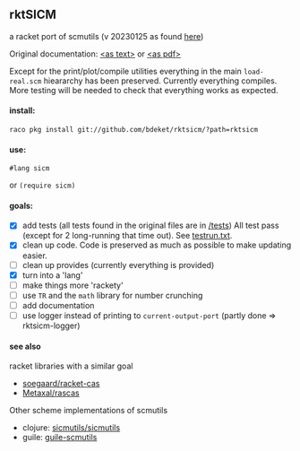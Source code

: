 ## rktSICM

a racket port of scmutils (v 20230125 as found [here](http://groups.csail.mit.edu/mac/users/gjs/6946/linux-install.htm))

Original documentation: [&lt;as text&gt;](http://groups.csail.mit.edu/mac/users/gjs/6946/refman.txt) or [&lt;as pdf&gt;](http://groups.csail.mit.edu/mac/users/gjs/6946/refman.pdf)

Except for the print/plot/compile utilities everything in the main `load-real.scm` hieararchy has been preserved.
Currently everything compiles. More testing will be needed to check that everything works as expected.

#### install:
```
raco pkg install git://github.com/bdeket/rktsicm/?path=rktsicm
```

#### use:
```
#lang sicm
```
or `(require sicm)`

#### goals:

- [X] add tests (all tests found in the original files are in [/tests](./rktsicm/sicm/tests)) All test pass (except for 2 long-running that time out). See [testrun.txt](./testrun.txt).
- [X] clean up code. Code is preserved as much as possible to make updating easier.
- [ ] clean up provides (currently everything is provided)
- [X] turn into a 'lang'
- [ ] make things more 'rackety'
- [ ] use `TR` and the `math` library for number crunching
- [ ] add documentation
- [ ] use logger instead of printing to `current-output-port` (partly done => rktsicm-logger)

#### see also
racket libraries with a similar goal
* [soegaard/racket-cas](https://github.com/soegaard/racket-cas)
* [Metaxal/rascas](https://github.com/Metaxal/rascas)

Other scheme implementations of scmutils
* clojure: [sicmutils/sicmutils](https://github.com/sicmutils/sicmutils)
* guile: [guile-scmutils](https://www.cs.rochester.edu/~gildea/guile-scmutils/)